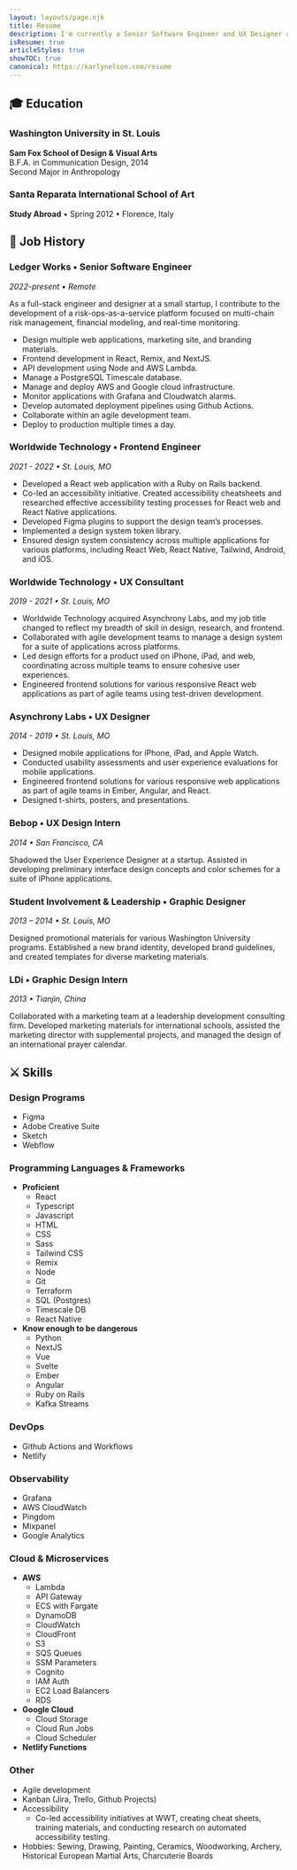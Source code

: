 ```yaml
---
layout: layouts/page.njk
title: Resume
description: I'm currently a Senior Software Engineer and UX Designer at Ledger Works.
isResume: true
articleStyles: true
showTOC: true
canonical: https://karlynelson.com/resume
---
```


## 🎓 Education

### Washington University in St. Louis

**Sam Fox School of Design & Visual Arts**  
B.F.A. in Communication Design, 2014  
Second Major in Anthropology

### Santa Reparata International School of Art

**Study Abroad** • Spring 2012 • Florence, Italy

## 💼 Job History

### Ledger Works • Senior Software Engineer

_2022-present • Remote_

As a full-stack engineer and designer at a small startup, I contribute to the development of a risk-ops-as-a-service platform focused on multi-chain risk management, financial modeling, and real-time monitoring.

- Design multiple web applications, marketing site, and branding materials.
- Frontend development in React, Remix, and NextJS.
- API development using Node and AWS Lambda.
- Manage a PostgreSQL Timescale database.
- Manage and deploy AWS and Google cloud infrastructure.
- Monitor applications with Grafana and Cloudwatch alarms.
- Develop automated deployment pipelines using Github Actions.
- Collaborate within an agile development team.
- Deploy to production multiple times a day.

### Worldwide Technology • Frontend Engineer

_2021 - 2022 • St. Louis, MO_

- Developed a React web application with a Ruby on Rails backend.
- Co-led an accessibility initiative. Created accessibility cheatsheets and researched effective accessibility testing processes for React web and React Native applications.
- Developed Figma plugins to support the design team’s processes.
- Implemented a design system token library.
- Ensured design system consistency across multiple applications for various platforms, including React Web, React Native, Tailwind, Android, and iOS.

### Worldwide Technology • UX Consultant

_2019 - 2021 • St. Louis, MO_

- Worldwide Technology acquired Asynchrony Labs, and my job title changed to reflect my breadth of skill in design, research, and frontend.
- Collaborated with agile development teams to manage a design system for a suite of applications across platforms.
- Led design efforts for a product used on iPhone, iPad, and web, coordinating across multiple teams to ensure cohesive user experiences.
- Engineered frontend solutions for various responsive React web applications as part of agile teams using test-driven development.

### Asynchrony Labs • UX Designer

_2014 - 2019 • St. Louis, MO_

- Designed mobile applications for iPhone, iPad, and Apple Watch.
- Conducted usability assessments and user experience evaluations for mobile applications.
- Engineered frontend solutions for various responsive web applications as part of agile teams in Ember, Angular, and React.
- Designed t-shirts, posters, and presentations.

### Bebop • UX Design Intern

_2014 • San Francisco, CA_

Shadowed the User Experience Designer at a startup. Assisted in developing preliminary interface design concepts and color schemes for a suite of iPhone applications.

### Student Involvement & Leadership • Graphic Designer

_2013 – 2014 • St. Louis, MO_

Designed promotional materials for various Washington University programs. Established a new brand identity, developed brand guidelines, and created templates for diverse marketing materials.

### LDi • Graphic Design Intern

_2013 • Tianjin, China_

Collaborated with a marketing team at a leadership development consulting firm. Developed marketing materials for international schools, assisted the marketing director with supplemental projects, and managed the design of an international prayer calendar.

## ⚔️ Skills

### Design Programs

- Figma
- Adobe Creative Suite
- Sketch
- Webflow

### Programming Languages & Frameworks

- **Proficient**
  - React
  - Typescript
  - Javascript
  - HTML
  - CSS
  - Sass
  - Tailwind CSS
  - Remix
  - Node
  - Git
  - Terraform
  - SQL (Postgres)
  - Timescale DB
  - React Native
- **Know enough to be dangerous**
  - Python
  - NextJS
  - Vue
  - Svelte
  - Ember
  - Angular
  - Ruby on Rails
  - Kafka Streams

### DevOps

- Github Actions and Workflows
- Netlify

### Observability

- Grafana
- AWS CloudWatch
- Pingdom
- Mixpanel
- Google Analytics

### Cloud & Microservices

- **AWS**
  - Lambda
  - API Gateway
  - ECS with Fargate
  - DynamoDB
  - CloudWatch
  - CloudFront
  - S3
  - SQS Queues
  - SSM Parameters
  - Cognito
  - IAM Auth
  - EC2 Load Balancers
  - RDS
- **Google Cloud**
  - Cloud Storage
  - Cloud Run Jobs
  - Cloud Scheduler
- **Netlify Functions**

### Other

- Agile development
- Kanban (Jira, Trello, Github Projects)
- Accessibility
  - Co-led accessibility initiatives at WWT, creating cheat sheets, training materials, and conducting research on automated accessibility testing.
- Hobbies: Sewing, Drawing, Painting, Ceramics, Woodworking, Archery, Historical European Martial Arts, Charcuterie Boards
